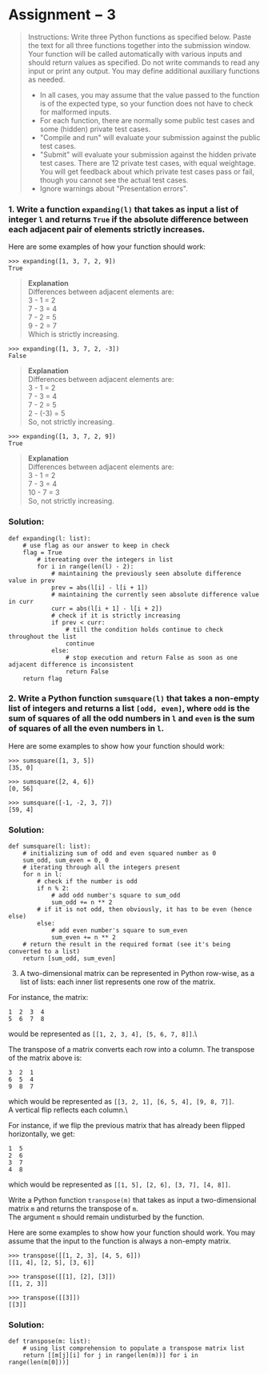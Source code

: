 # Assignment $-$ 3

> Instructions:
> Write three Python functions as specified below. Paste the text for all three functions together into the submission window. Your function will be called automatically with various inputs and should return values as specified. Do not write commands to read any input or print any output.
> You may define additional auxiliary functions as needed.
> - In all cases, you may assume that the value passed to the function is of the expected type, so your function does not have to check for malformed inputs.
> - For each function, there are normally some public test cases and some (hidden) private test cases.
> - "Compile and run" will evaluate your submission against the public test cases.
> - "Submit" will evaluate your submission against the hidden private test cases. There are 12 private test cases, with equal weightage. You will get feedback about which private test cases pass or fail, though you cannot see the actual test cases.
> - Ignore warnings about "Presentation errors".

### 1. Write a function `expanding(l)` that takes as input a list of integer `l` and returns `True` if the absolute difference between each adjacent pair of elements strictly increases.

Here are some examples of how your function should work:
```
>>> expanding([1, 3, 7, 2, 9])
True
```
> **Explanation**\
> Differences between adjacent elements are:\
> 3 - 1 = 2\
> 7 - 3 = 4\
> 7 - 2 = 5\
> 9 - 2 = 7\
> Which is strictly increasing.

```
>>> expanding([1, 3, 7, 2, -3]) 
False
```
> **Explanation**\
> Differences between adjacent elements are:\
> 3 - 1 = 2\
> 7 - 3 = 4\
> 7 - 2 = 5\
> 2 - (-3) = 5\
> So, not strictly increasing.

```
>>> expanding([1, 3, 7, 2, 9])
True
```
> **Explanation**\
> Differences between adjacent elements are:\
> 3 - 1 = 2\
> 7 - 3 = 4\
> 10 - 7 = 3\
> So, not strictly increasing.

### Solution:
```
def expanding(l: list):
	# use flag as our answer to keep in check
	flag = True
		# itereating over the integers in list
		for i in range(len(l) - 2):
			# maintaining the previously seen absolute difference value in prev
			prev = abs(l[i] - l[i + 1])
			# maintaining the currently seen absolute difference value in curr
			curr = abs(l[i + 1] - l[i + 2])
			# check if it is strictly increasing
			if prev < curr:
				# till the condition holds continue to check throughout the list
				continue
			else:
				# stop execution and return False as soon as one adjacent difference is inconsistent
				return False
	return flag
```

### 2. Write a Python function `sumsquare(l)` that takes a non-empty list of integers and returns a list `[odd, even]`, where `odd` is the sum of squares of all the odd numbers in `l` and `even` is the sum of squares of all the even numbers in `l`.

Here are some examples to show how your function should work:
```
>>> sumsquare([1, 3, 5])
[35, 0]

>>> sumsquare([2, 4, 6])
[0, 56]

>>> sumsquare([-1, -2, 3, 7])
[59, 4]
```

### Solution:
```
def sumsquare(l: list):
	# initializing sum of odd and even squared number as 0
	sum_odd, sum_even = 0, 0
	# iterating through all the integers present
	for n in l:
		# check if the number is odd
		if n % 2:
			# add odd number's square to sum_odd
			sum_odd += n ** 2
		# if it is not odd, then obviously, it has to be even (hence else)
		else:
			# add even number's square to sum_even
			sum_even += n ** 2
	# return the result in the required format (see it's being converted to a list)
	return [sum_odd, sum_even]
```

3. A two-dimensional matrix can be represented in Python row-wise, as a list of lists: each inner list represents one row of the matrix.

For instance, the matrix:
```
1  2  3  4
5  6  7  8
```
would be represented as `[[1, 2, 3, 4], [5, 6, 7, 8]]`.\

The transpose of a matrix converts each row into a column. The transpose of the matrix above is:
```
3  2  1
6  5  4
9  8  7
```
which would be represented as `[[3, 2, 1], [6, 5, 4], [9, 8, 7]]`.\
A vertical flip reflects each column.\

For instance, if we flip the previous matrix that has already been flipped horizontally, we get:
```
1  5
2  6
3  7
4  8
```
which would be represented as `[[1, 5], [2, 6], [3, 7], [4, 8]]`.

Write a Python function `transpose(m)` that takes as input a two-dimensional matrix `m` and returns the transpose of `m`.\
The argument `m` should remain undisturbed by the function.

Here are some examples to show how your function should work. You may assume that the input to the function is always a non-empty matrix.
```
>>> transpose([[1, 2, 3], [4, 5, 6]])
[[1, 4], [2, 5], [3, 6]]

>>> transpose([[1], [2], [3]])
[[1, 2, 3]]

>>> transpose([[3]])
[[3]]
```

### Solution:
```
def transpose(m: list):
	# using list comprehension to populate a transpose matrix list
	return [[m[j][i] for j in range(len(m))] for i in range(len(m[0]))]
```

